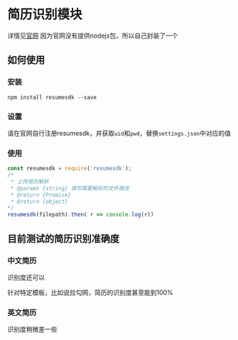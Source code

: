 # 简历识别模块

详情见[官网](http://www.resumesdk.com/)
因为官网没有提供nodejs包，所以自己封装了一个

## 如何使用

### 安装

`npm install resumesdk --save`

### 设置

请在官网自行注册resumesdk，并获取`uid`和`pwd`，替换`settings.json`中对应的值

### 使用

```javascript
const resumesdk = require('resumesdk');
/*
 * 上传简历解析
 * @params {string} 填写需要解析的文件路径
 * @return {Promise}
 * @return {object}
*/
resumesdk(filepath).then( r => console.log(r))
```


## 目前测试的简历识别准确度

### 中文简历

识别度还可以

针对特定模板，比如说拉勾网，简历的识别度甚至能到100%

### 英文简历

识别度稍微差一些

